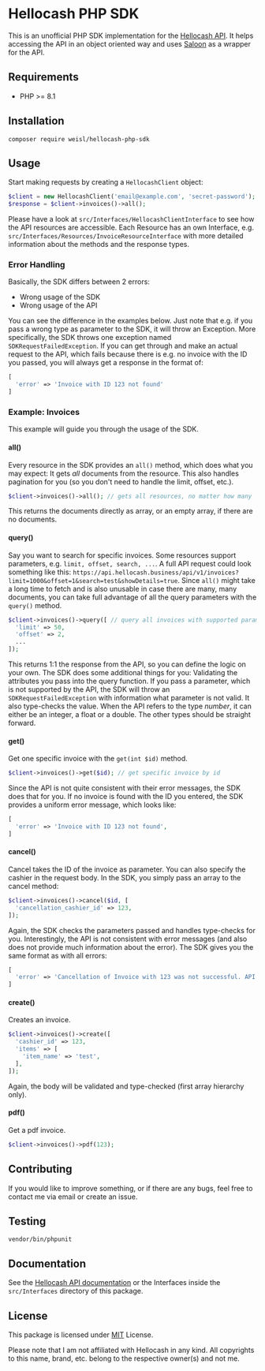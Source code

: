 # Hellocash PHP SDK
This is an unofficial PHP SDK implementation for the [Hellocash API](https://hellocash.docs.apiary.io/#). It helps accessing the API in an object oriented way and uses [Saloon](https://github.com/Sammyjo20/Saloon) as a wrapper for the API.

## Requirements
* PHP >= 8.1

## Installation
```composer require weisl/hellocash-php-sdk```

## Usage
Start making requests by creating a ```HellocashClient``` object:
```php
$client = new HellocashClient('email@example.com', 'secret-password');
$response = $client->invoices()->all();
```

Please have a look at ```src/Interfaces/HellocashClientInterface``` to see how the API resources are accessible.
Each Resource has an own Interface, e.g. ```src/Interfaces/Resources/InvoiceResourceInterface``` with more detailed information about the methods and the response types.

### Error Handling
Basically, the SDK differs between 2 errors:
* Wrong usage of the SDK
* Wrong usage of the API

You can see the difference in the examples below. Just note that e.g. if you pass a wrong type as parameter to the SDK, it will throw an Exception. More specifically, the SDK throws one exception named ```SDKRequestFailedException```. If you can get through and make an actual request to the API, which fails because there is e.g. no invoice with the ID you passed, you will always get a response in the format of:
```php
[
  'error' => 'Invoice with ID 123 not found'
]
```

### Example: Invoices
This example will guide you through the usage of the SDK.

#### all()
Every resource in the SDK provides an ```all()``` method, which does what you may expect: It gets *all* documents from the resource. This also handles pagination for you (so you don't need to handle the limit, offset, etc.).
```php
$client->invoices()->all(); // gets all resources, no matter how many
```
This returns the documents directly as array, or an empty array, if there are no documents.

#### query()
Say you want to search for specific invoices. Some resources support parameters, e.g. ```limit, offset, search, ...```. A full API request could look something like this: ```https://api.hellocash.business/api/v1/invoices?limit=1000&offset=1&search=test&showDetails=true```.
Since ```all()``` might take a long time to fetch and is also unusable in case there are many, many documents, you can take full advantage of all the query parameters with the ```query()``` method.
```php
$client->invoices()->query([ // query all invoices with supported parameters
  'limit' => 50,
  'offset' => 2,
  ...
]);
```
This returns 1:1 the response from the API, so you can define the logic on your own.
The SDK does some additional things for you: Validating the attributes you pass into the query function. If you pass a parameter, which is not supported by the API, the SDK will throw an ```SDKRequestFailedException``` with information what parameter is not valid. It also type-checks the value. When the API refers to the type *number*, it can either be an integer, a float or a double. The other types should be straight forward.

#### get()
Get one specific invoice with the ```get(int $id)``` method.
```php
$client->invoices()->get($id); // get specific invoice by id
```
Since the API is not quite consistent with their error messages, the SDK does that for you. If no invoice is found with the ID you entered, the SDK provides a uniform error message, which looks like:
```php
[
  'error' => 'Invoice with ID 123 not found',
]
```

#### cancel()
Cancel takes the ID of the invoice as parameter. You can also specify the cashier in the request body. In the SDK, you simply pass an array to the cancel method:
```php
$client->invoices()->cancel($id, [
  'cancellation_cashier_id' => 123,
]);
```
Again, the SDK checks the parameters passed and handles type-checks for you.
Interestingly, the API is not consistent with error messages (and also does not provide much information about the error). The SDK gives you the same format as with all errors:
```php
[
  'error' => 'Cancellation of Invoice with 123 was not successful. API error message: An Error occurred',
]
```

#### create()
Creates an invoice.
```php
$client->invoices()->create([
  'cashier_id' => 123,
  'items' => [
    'item_name' => 'test',
  ],
]);
```
Again, the body will be validated and type-checked (first array hierarchy only).

#### pdf()
Get a pdf invoice.
```php
$client->invoices()->pdf(123);
```

## Contributing
If you would like to improve something, or if there are any bugs, feel free to contact me via email or create an issue.

## Testing
```vendor/bin/phpunit```

## Documentation
See the [Hellocash API documentation](https://hellocash.docs.apiary.io/#) or the Interfaces inside the ```src/Interfaces``` directory of this package.

## License
This package is licensed under [MIT](https://en.wikipedia.org/wiki/MIT_License) License.

Please note that I am not affiliated with Hellocash in any kind. All copyrights to this name, brand, etc. belong to the respective owner(s) and not me.
